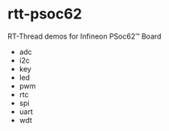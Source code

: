 # rtt-psoc62
RT-Thread demos for Infineon PSoc62™ Board

- adc
- i2c
- key
- led
- pwm
- rtc
- spi
- uart
- wdt
